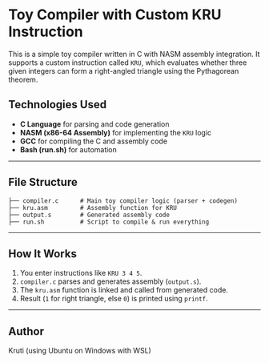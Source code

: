 # Toy Compiler with Custom KRU Instruction

This is a simple toy compiler written in C with NASM assembly integration. It supports a custom instruction called `KRU`, which evaluates whether three given integers can form a right-angled triangle using the Pythagorean theorem.



## Technologies Used

- **C Language** for parsing and code generation
- **NASM (x86-64 Assembly)** for implementing the `KRU` logic
- **GCC** for compiling the C and assembly code
- **Bash (run.sh)** for automation

---



## File Structure

```
├── compiler.c      # Main toy compiler logic (parser + codegen)
├── kru.asm         # Assembly function for KRU
├── output.s        # Generated assembly code
├── run.sh          # Script to compile & run everything
```

---

## How It Works

1. You enter instructions like `KRU 3 4 5`.
2. `compiler.c` parses and generates assembly (`output.s`).
3. The `kru.asm` function is linked and called from generated code.
4. Result (`1` for right triangle, else `0`) is printed using `printf`.

---

## Author
Kruti (using Ubuntu on Windows with WSL)

